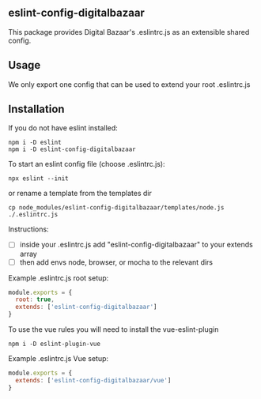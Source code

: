 ## eslint-config-digitalbazaar

This package provides Digital Bazaar's .eslintrc.js as an extensible shared config.


## Usage
We only export one config that can be used to extend your root .eslintrc.js


## Installation

If you do not have eslint installed:
```
npm i -D eslint
npm i -D eslint-config-digitalbazaar
```

To start an eslint config file (choose .eslintrc.js):
```
npx eslint --init
```
or rename a template from the templates dir
```
cp node_modules/eslint-config-digitalbazaar/templates/node.js ./.eslintrc.js
```

Instructions:
- [ ] inside your .eslintrc.js add "eslint-config-digitalbazaar" to your extends array
- [ ] then add envs node, browser, or mocha to the relevant dirs

Example .eslintrc.js root setup:
```js
module.exports = {
  root: true,
  extends: ['eslint-config-digitalbazaar']
}
```

To use the vue rules you will need to install the vue-eslint-plugin
```
npm i -D eslint-plugin-vue
```

Example .eslintrc.js Vue setup:
```js
module.exports = {
  extends: ['eslint-config-digitalbazaar/vue']
}
```
